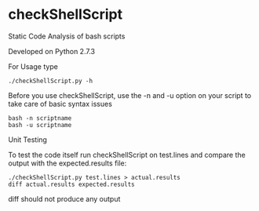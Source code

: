 checkShellScript
================

Static Code Analysis of bash scripts

Developed on Python 2.7.3 

For Usage type

```
./checkShellScript.py -h
```

Before you use checkShellScript, use the -n and -u option on your script to 
take care of basic syntax issues

```
bash -n scriptname
bash -u scriptname
```

Unit Testing

To test the code itself run checkShellScript on test.lines
and compare the output with the expected.results file:

```
./checkShellScript.py test.lines > actual.results
diff actual.results expected.results
```

diff should not produce any output
